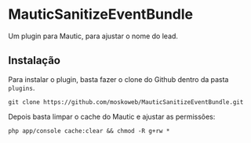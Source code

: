 # MauticSanitizeEventBundle

Um plugin para Mautic, para ajustar o nome do lead.

## Instalação

Para instalar o plugin, basta fazer o clone do Github dentro da pasta ```plugins```.

```
git clone https://github.com/moskoweb/MauticSanitizeEventBundle.git
```

Depois basta limpar o cache do Mautic e ajustar as permissões:

```
php app/console cache:clear && chmod -R g+rw *
```
